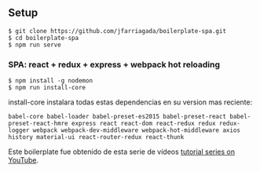 ## Setup
```shell
$ git clone https://github.com/jfarriagada/boilerplate-spa.git
$ cd boilerplate-spa
$ npm run serve
```

### SPA: react + redux + express + webpack hot reloading

```shell
$ npm install -g nodemon
$ npm run install-core
```
install-core instalara todas estas dependencias en su version mas reciente:
```shell
babel-core babel-loader babel-preset-es2015 babel-preset-react babel-preset-react-hmre express react react-dom react-redux redux redux-logger webpack webpack-dev-middleware webpack-hot-middleware axios history material-ui react-router-redux react-thunk
```

Este boilerplate fue obtenido de esta serie de vídeos
[tutorial series on YouTube](https://www.youtube.com/playlist?list=PLQDnxXqV213JJFtDaG0aE9vqvp6Wm7nBg).
